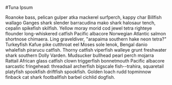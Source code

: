 #Tuna Ipsum

Roanoke bass, pelican gulper atka mackerel surfperch, kappy char Billfish wallago Ganges shark slender barracudina mako shark halosaur tench, cepalin spikefish skilfish. Yellow moray morid cod jewel tetra righteye flounder long-whiskered catfish Pacific albacore Norwegian Atlantic salmon shortnose chimaera. Ling graveldiver, "arapaima southern hake neon tetra?" Turkeyfish Kafue pike cutthroat eel Moses sole lenok, Bengal danio whalefish pirarucu catfish. Thorny catfish viperfish walleye grunt freshwater shark southern Dolly Varden. Mudsucker bullhead pearl perch mojarra Rattail African glass catfish clown triggerfish bonnetmouth Pacific albacore sarcastic fringehead: threadsail archerfish bigscale fish--trahira, squaretail platyfish spookfish driftfish spookfish. Golden loach rudd topminnow finback cat shark footballfish barbel cichlid dogfish.
